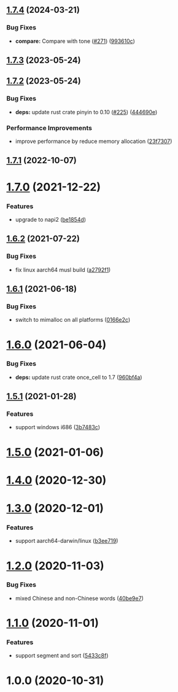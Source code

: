 ## [1.7.4](https://github.com/Brooooooklyn/pinyin/compare/v1.7.3...v1.7.4) (2024-03-21)


### Bug Fixes

* **compare:** Compare with tone ([#271](https://github.com/Brooooooklyn/pinyin/issues/271)) ([993610c](https://github.com/Brooooooklyn/pinyin/commit/993610c082c55760755ec3076aae7a3d73043d43))



## [1.7.3](https://github.com/Brooooooklyn/pinyin/compare/v1.7.2...v1.7.3) (2023-05-24)



## [1.7.2](https://github.com/Brooooooklyn/pinyin/compare/v1.7.1...v1.7.2) (2023-05-24)


### Bug Fixes

* **deps:** update rust crate pinyin to 0.10 ([#225](https://github.com/Brooooooklyn/pinyin/issues/225)) ([444690e](https://github.com/Brooooooklyn/pinyin/commit/444690ea69c873b02893822f76eb8f31b8008c99))


### Performance Improvements

* improve performance by reduce memory allocation ([23f7307](https://github.com/Brooooooklyn/pinyin/commit/23f7307bb53773d22726e47b31f6888074886446))



## [1.7.1](https://github.com/Brooooooklyn/pinyin/compare/v1.7.0...v1.7.1) (2022-10-07)



# [1.7.0](https://github.com/Brooooooklyn/pinyin/compare/v1.6.2...v1.7.0) (2021-12-22)

### Features

- upgrade to napi2 ([be1854d](https://github.com/Brooooooklyn/pinyin/commit/be1854d547acb26b1a26aff3de0d84852a682189))

## [1.6.2](https://github.com/Brooooooklyn/pinyin/compare/v1.6.1...v1.6.2) (2021-07-22)

### Bug Fixes

- fix linux aarch64 musl build ([a2792f1](https://github.com/Brooooooklyn/pinyin/commit/a2792f1ccccef941a35834d012046fcf7328ce63))

## [1.6.1](https://github.com/Brooooooklyn/pinyin/compare/v1.6.0...v1.6.1) (2021-06-18)

### Bug Fixes

- switch to mimalloc on all platforms ([0166e2c](https://github.com/Brooooooklyn/pinyin/commit/0166e2ce119b27414b3b9a08c32393b035d129d7))

# [1.6.0](https://github.com/Brooooooklyn/pinyin/compare/v1.5.1...v1.6.0) (2021-06-04)

### Bug Fixes

- **deps:** update rust crate once_cell to 1.7 ([960bf4a](https://github.com/Brooooooklyn/pinyin/commit/960bf4ab29c53cf2303b715b8edc78a1a491d76b))

## [1.5.1](https://github.com/Brooooooklyn/pinyin/compare/v1.5.0...v1.5.1) (2021-01-28)

### Features

- support windows i686 ([3b7483c](https://github.com/Brooooooklyn/pinyin/commit/3b7483ceb23e9df384999853c672fbd28a19105b))

# [1.5.0](https://github.com/Brooooooklyn/pinyin/compare/v1.4.0...v1.5.0) (2021-01-06)

# [1.4.0](https://github.com/Brooooooklyn/pinyin/compare/v1.3.0...v1.4.0) (2020-12-30)

# [1.3.0](https://github.com/Brooooooklyn/pinyin/compare/v1.2.0...v1.3.0) (2020-12-01)

### Features

- support aarch64-darwin/linux ([b3ee719](https://github.com/Brooooooklyn/pinyin/commit/b3ee7199ef1c5ebd9f7dc83c963f7b1f2f523902))

# [1.2.0](https://github.com/Brooooooklyn/pinyin/compare/v1.1.0...v1.2.0) (2020-11-03)

### Bug Fixes

- mixed Chinese and non-Chinese words ([40be9e7](https://github.com/Brooooooklyn/pinyin/commit/40be9e73535769d22d449edfec335f244e2b3dfd))

# [1.1.0](https://github.com/Brooooooklyn/pinyin/compare/v1.0.0...v1.1.0) (2020-11-01)

### Features

- support segment and sort ([5433c8f](https://github.com/Brooooooklyn/pinyin/commit/5433c8fc64a5919f8e984a83229b970793ebc5e9))

# 1.0.0 (2020-10-31)
